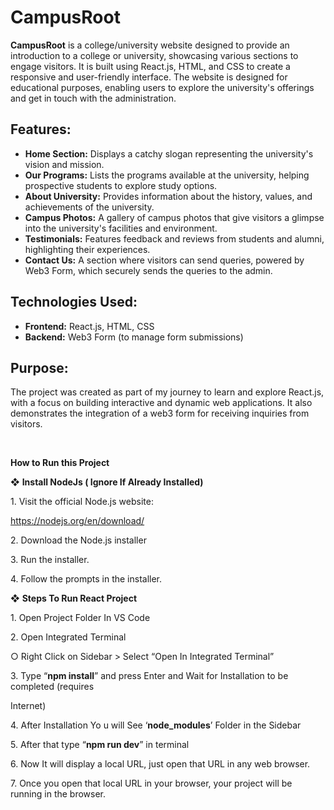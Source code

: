 <h1>CampusRoot</h1>

<p><strong>CampusRoot</strong> is a college/university website designed to provide an introduction to a college or university, showcasing various sections to engage visitors. It is built using React.js, HTML, and CSS to create a responsive and user-friendly interface. The website is designed for educational purposes, enabling users to explore the university's offerings and get in touch with the administration.</p>

<h2>Features:</h2>
<ul>
    <li><strong>Home Section:</strong> Displays a catchy slogan representing the university's vision and mission.</li>
    <li><strong>Our Programs:</strong> Lists the programs available at the university, helping prospective students to explore study options.</li>
    <li><strong>About University:</strong> Provides information about the history, values, and achievements of the university.</li>
    <li><strong>Campus Photos:</strong> A gallery of campus photos that give visitors a glimpse into the university's facilities and environment.</li>
    <li><strong>Testimonials:</strong> Features feedback and reviews from students and alumni, highlighting their experiences.</li>
    <li><strong>Contact Us:</strong> A section where visitors can send queries, powered by Web3 Form, which securely sends the queries to the admin.</li>
</ul>

<h2>Technologies Used:</h2>
<ul>
    <li><strong>Frontend:</strong> React.js, HTML, CSS</li>
    <li><strong>Backend:</strong> Web3 Form (to manage form submissions)</li>
</ul>

<h2>Purpose:</h2>
<p>The project was created as part of my journey to learn and explore React.js, with a focus on building interactive and dynamic web applications. It also demonstrates the integration of a web3 form for receiving inquiries from visitors.</p>
</br>


<a name="br1"></a> 

**How to Run this Project**

❖ **Install NodeJs ( Ignore If Already Installed)**

1\. Visit the official Node.js website:

<https://nodejs.org/en/download/>

2\. Download the Node.js installer

3\. Run the installer.

4\. Follow the prompts in the installer.

❖ **Steps To Run React Project**

1\. Open Project Folder In VS Code

2\. Open Integrated Terminal

○ Right Click on Sidebar > Select “Open In Integrated Terminal”

<a name="br2"></a> 

3\. Type “**npm install**” and press Enter and Wait for Installation to be completed (requires

Internet)

4\. After Installation Yo u will See ‘**node\_modules**’ Folder in the Sidebar

5\. After that type “**npm run dev**” in terminal

6\. Now It will display a local URL, just open that URL in any web browser.

7\. Once you open that local URL in your browser, your project will be running in the browser.

